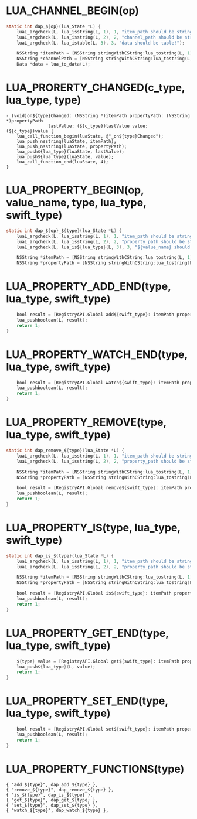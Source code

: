 # LUA_CHANNEL_BEGIN(op) #
```objectivec
static int dap_${op}(lua_State *L) {
    luaL_argcheck(L, lua_isstring(L, 1), 1, "item_path should be string!");
    luaL_argcheck(L, lua_isstring(L, 2), 2, "channel_path should be string!");
    luaL_argcheck(L, lua_istable(L, 3), 3, "data should be table!");

    NSString *itemPath = [NSString stringWithCString:lua_tostring(L, 1) encoding:NSUTF8StringEncoding];
    NSString *channelPath = [NSString stringWithCString:lua_tostring(L, 2) encoding:NSUTF8StringEncoding];
    Data *data = lua_to_data(L);
```

# LUA_PRORERTY_CHANGED(c_type, lua_type, type) #
```
- (void)on${type}Changed: (NSString *)itemPath propertyPath: (NSString *)propertyPath
                lastValue: (${c_type})lastValue value: (${c_type})value {
    lua_call_function_begin(luaState, @"_on${type}Changed");
    lua_push_nsstring(luaState, itemPath);
    lua_push_nsstring(luaState, propertyPath);
    lua_push${lua_type}(luaState, lastValue);
    lua_push${lua_type}(luaState, value);
    lua_call_function_end(luaState, 4);
}
```

# LUA_PROPERTY_BEGIN(op, value_name, type, lua_type, swift_type) #
```objectivec
static int dap_${op}_${type}(lua_State *L) {
    luaL_argcheck(L, lua_isstring(L, 1), 1, "item_path should be string!");
    luaL_argcheck(L, lua_isstring(L, 2), 2, "property_path should be string!");
    luaL_argcheck(L, lua_is${lua_type}(L, 3), 3, "${value_name} should be ${lua_type}!");

    NSString *itemPath = [NSString stringWithCString:lua_tostring(L, 1) encoding:NSUTF8StringEncoding];
    NSString *propertyPath = [NSString stringWithCString:lua_tostring(L, 2) encoding:NSUTF8StringEncoding];
```

# LUA_PROPERTY_ADD_END(type, lua_type, swift_type) #
```objectivec
    bool result = [RegistryAPI.Global add${swift_type}: itemPath propertyPath: propertyPath value:value];
    lua_pushboolean(L, result);
    return 1;
}
```

# LUA_PROPERTY_WATCH_END(type, lua_type, swift_type) #
```objectivec
    bool result = [RegistryAPI.Global watch${swift_type}: itemPath propertyPath: propertyPath defaultValue:defaultValue];
    lua_pushboolean(L, result);
    return 1;
}
```

# LUA_PROPERTY_REMOVE(type, lua_type, swift_type) #
```objectivec
static int dap_remove_${type}(lua_State *L) {
    luaL_argcheck(L, lua_isstring(L, 1), 1, "item_path should be string!");
    luaL_argcheck(L, lua_isstring(L, 2), 2, "property_path should be string!");

    NSString *itemPath = [NSString stringWithCString:lua_tostring(L, 1) encoding:NSUTF8StringEncoding];
    NSString *propertyPath = [NSString stringWithCString:lua_tostring(L, 2) encoding:NSUTF8StringEncoding];

    bool result = [RegistryAPI.Global remove${swift_type}: itemPath propertyPath: propertyPath];
    lua_pushboolean(L, result);
    return 1;
}
```

# LUA_PROPERTY_IS(type, lua_type, swift_type) #
```objectivec
static int dap_is_${type}(lua_State *L) {
    luaL_argcheck(L, lua_isstring(L, 1), 1, "item_path should be string!");
    luaL_argcheck(L, lua_isstring(L, 2), 2, "property_path should be string!");

    NSString *itemPath = [NSString stringWithCString:lua_tostring(L, 1) encoding:NSUTF8StringEncoding];
    NSString *propertyPath = [NSString stringWithCString:lua_tostring(L, 2) encoding:NSUTF8StringEncoding];

    bool result = [RegistryAPI.Global is${swift_type}: itemPath propertyPath: propertyPath];
    lua_pushboolean(L, result);
    return 1;
}
```

# LUA_PROPERTY_GET_END(type, lua_type, swift_type) #
```objectivec
    ${type} value = [RegistryAPI.Global get${swift_type}: itemPath propertyPath: propertyPath defaultValue: defaultValue];
    lua_push${lua_type}(L, value);
    return 1;
}
```

# LUA_PROPERTY_SET_END(type, lua_type, swift_type) #
```objectivec
    bool result = [RegistryAPI.Global set${swift_type}: itemPath propertyPath: propertyPath value: newValue];
    lua_pushboolean(L, result);
    return 1;
}
```

# LUA_PROPERTY_FUNCTIONS(type) #
```
{ "add_${type}", dap_add_${type} },
{ "remove_${type}", dap_remove_${type} },
{ "is_${type}", dap_is_${type} },
{ "get_${type}", dap_get_${type} },
{ "set_${type}", dap_set_${type} },
{ "watch_${type}", dap_watch_${type} },
```

